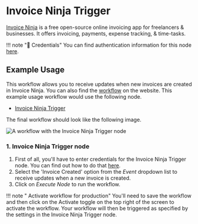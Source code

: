 # Invoice Ninja Trigger

[Invoice Ninja](https://www.invoiceninja.com/) is a free open-source online invoicing app for freelancers & businesses. It offers invoicing, payments, expense tracking, & time-tasks.

!!! note "🔑 Credentials"
    You can find authentication information for this node [here](/integrations/credentials/invoiceNinja/).



## Example Usage

This workflow allows you to receive updates when new invoices are created in Invoice Ninja. You can also find the [workflow](https://n8n.io/workflows/535) on the website. This example usage workflow would use the following node.
- [Invoice Ninja Trigger]()

The final workflow should look like the following image.

![A workflow with the Invoice Ninja Trigger node](/_images/integrations/trigger-nodes/invoiceninjatrigger/workflow.png)


### 1. Invoice Ninja Trigger node

1. First of all, you'll have to enter credentials for the Invoice Ninja Trigger node. You can find out how to do that [here](/integrations/credentials/invoiceNinja/).
2. Select the 'Invoice Created' option from the *Event* dropdown list to receive updates when a new invoice is created.
3. Click on *Execute Node* to run the workflow.

!!! note " Activate workflow for production"
    You'll need to save the workflow and then click on the Activate toggle on the top right of the screen to activate the workflow. Your workflow will then be triggered as specified by the settings in the Invoice Ninja Trigger node.

